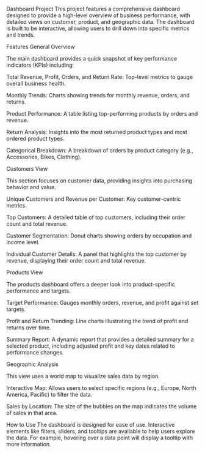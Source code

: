 Dashboard Project
This project features a comprehensive dashboard designed to provide a high-level overview of business performance, with detailed views on customer, product, and geographic data. The dashboard is built to be interactive, allowing users to drill down into specific metrics and trends.

Features
General Overview

The main dashboard provides a quick snapshot of key performance indicators (KPIs) including:

Total Revenue, Profit, Orders, and Return Rate: Top-level metrics to gauge overall business health.

Monthly Trends: Charts showing trends for monthly revenue, orders, and returns.

Product Performance: A table listing top-performing products by orders and revenue.

Return Analysis: Insights into the most returned product types and most ordered product types.

Categorical Breakdown: A breakdown of orders by product category (e.g., Accessories, Bikes, Clothing).

Customers View

This section focuses on customer data, providing insights into purchasing behavior and value.

Unique Customers and Revenue per Customer: Key customer-centric metrics.

Top Customers: A detailed table of top customers, including their order count and total revenue.

Customer Segmentation: Donut charts showing orders by occupation and income level.

Individual Customer Details: A panel that highlights the top customer by revenue, displaying their order count and total revenue.

Products View

The products dashboard offers a deeper look into product-specific performance and targets.

Target Performance: Gauges monthly orders, revenue, and profit against set targets.

Profit and Return Trending: Line charts illustrating the trend of profit and returns over time.

Summary Report: A dynamic report that provides a detailed summary for a selected product, including adjusted profit and key dates related to performance changes.

Geographic Analysis

This view uses a world map to visualize sales data by region.

Interactive Map: Allows users to select specific regions (e.g., Europe, North America, Pacific) to filter the data.

Sales by Location: The size of the bubbles on the map indicates the volume of sales in that area.

How to Use
The dashboard is designed for ease of use. Interactive elements like filters, sliders, and tooltips are available to help users explore the data. For example, hovering over a data point will display a tooltip with more information.
